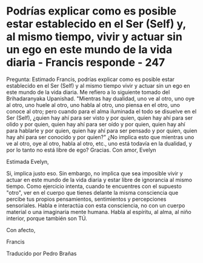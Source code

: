 # Podrías explicar como es posible estar establecido en el Ser (Self) y, al mismo tiempo, vivir y actuar sin un ego en este mundo de la vida diaria - Francis responde - 247

Pregunta: Estimado Francis, podrías explicar como es posible estar establecido en el Ser (Self) y al mismo tiempo vivir y actuar sin un ego en este mundo de la vida diaria. Me refiero a lo siguiente tomado del Brihadaranyaka Upanishad. "Mientras hay dualidad, uno ve al otro, uno oye al otro, uno huele al otro, uno habla al otro, uno piensa en el otro, uno conoce al otro; pero cuando para el alma iluminada el todo se disuelve en el Ser (Self), ¿quien hay ahí para ser visto y por quien, quien hay ahí para ser olido y por quien, quien hay ahí para ser oído y por quien, quien hay ahí para hablarle y por quien, quien hay ahí para ser pensado y por quien, quien hay ahí para ser conocido y por quien?" ¿No implica esto que mientras uno ve al otro, oye al otro, habla al otro, etc., uno está todavía en la dualidad, y por lo tanto no está libre de ego? Gracias. Con amor, Evelyn

Estimada Evelyn, 

Si, implica justo eso. Sin embargo, no implica que sea imposible vivir y actuar en este mundo de la vida diaria y estar libre de ignorancia al mismo tiempo. Como ejercicio intenta, cuando te encuentres con el supuesto "otro", ver en el cuerpo que tienes delante la misma consciencia que percibe tus propios pensamientos, sentimientos y percepciones sensoriales. Habla e interactúa con esta consciencia, no con un cuerpo material o una imaginaria mente humana. Habla al espíritu, al alma, al niño interior, porque también son TÚ.

Con afecto,

Francis

Traducido por Pedro Brañas

